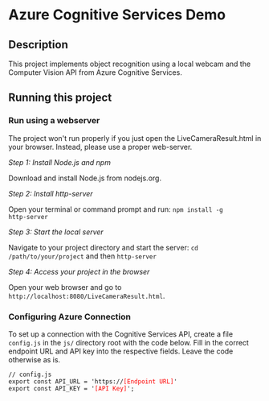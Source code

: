 # Azure Cognitive Services Demo

## Description
This project implements object recognition using a local webcam and the Computer Vision API from Azure Cognitive Services.

## Running this project
### Run using a webserver
The project won't run properly if you just open the LiveCameraResult.html in your browser. Instead, please use a proper web-server.

*Step 1: Install Node.js and npm*

Download and install Node.js from nodejs.org.

*Step 2: Install http-server*

Open your terminal or command prompt and run:
<code>npm install -g http-server</code>

*Step 3: Start the local server*

Navigate to your project directory and start the server:
<code>cd /path/to/your/project</code> and then
<code>http-server</code>

*Step 4: Access your project in the browser*

Open your web browser and go to <code>http://localhost:8080/LiveCameraResult.html</code>.

### Configuring Azure Connection
To set up a connection with the Cognitive Services API, create a file <code>config.js</code> in the <code>js/</code> directory root with the code below. Fill in the correct endpoint URL and API key into the respective fields. Leave the code otherwise as is.
<pre><code>// config.js
export const API_URL = 'https://<span style="color:red">[Endpoint URL]</span>'
export const API_KEY = '<span style="color:red">[API Key]</span>';</code></pre>